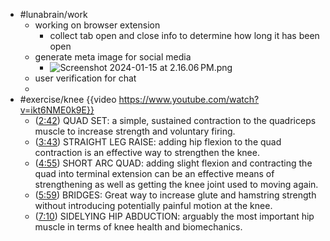 - #lunabrain/work
	- working on browser extension
		- collect tab open and close info to determine how long it has been open
	- generate meta image for social media
		- ![Screenshot 2024-01-15 at 2.16.06 PM.png](../assets/Screenshot_2024-01-15_at_2.16.06 PM_1705356980296_0.png)
	- user verification for chat
	-
- #exercise/knee {{video https://www.youtube.com/watch?v=ikt6NME0k9E}}
	- ([2:42](https://www.youtube.com/watch?v=ikt6NME0k9E&t=162s)) QUAD SET: a simple, sustained contraction to the quadriceps muscle to increase strength and voluntary firing.
	- ([3:43](https://www.youtube.com/watch?v=ikt6NME0k9E&t=223s)) STRAIGHT LEG RAISE: adding hip flexion to the quad contraction is an effective way to strengthen the knee.
	- ([4:55](https://www.youtube.com/watch?v=ikt6NME0k9E&t=295s)) SHORT ARC QUAD: adding slight flexion and contracting the quad into terminal extension can be an effective means of strengthening as well as getting the knee joint used to moving again.
	- ([5:59](https://www.youtube.com/watch?v=ikt6NME0k9E&t=359s)) BRIDGES: Great way to increase glute and hamstring strength without introducing potentially painful motion at the knee.
	- ([7:10](https://www.youtube.com/watch?v=ikt6NME0k9E&t=430s)) SIDELYING HIP ABDUCTION: arguably the most important hip muscle in terms of knee health and biomechanics.
